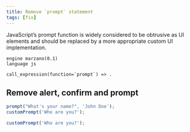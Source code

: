 ```yaml
---
title: Remove `prompt` statement
tags: [fix]
---
```


JavaScript’s prompt function is widely considered to be obtrusive as UI elements and should be replaced by a more appropriate custom UI implementation. 


```grit
engine marzano(0.1)
language js

call_expression(function=`prompt`) => . 
```

## Remove alert, confirm and prompt

```typescript
prompt("What's your name?", 'John Doe');
customPrompt('Who are you?');
```

```typescript
customPrompt('Who are you?');
```
